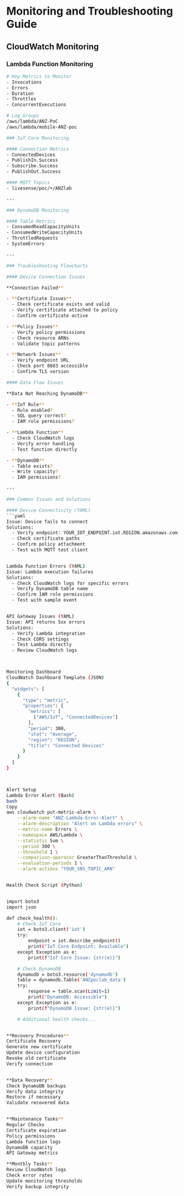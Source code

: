 # Monitoring and Troubleshooting Guide

## CloudWatch Monitoring

### Lambda Function Monitoring
```bash
# Key Metrics to Monitor
- Invocations
- Errors
- Duration
- Throttles
- ConcurrentExecutions

# Log Groups
/aws/lambda/ANZ-PoC
/aws/lambda/mobile-ANZ-poc

### IoT Core Monitoring

#### Connection Metrics
- ConnectedDevices
- PublishIn.Success
- Subscribe.Success
- PublishOut.Success

#### MQTT Topics
- livesense/poc/+/ANZlab

---

### DynamoDB Monitoring

#### Table Metrics
- ConsumedReadCapacityUnits
- ConsumedWriteCapacityUnits
- ThrottledRequests
- SystemErrors

---

### Troubleshooting Flowcharts

#### Device Connection Issues

**Connection Failed**

- **Certificate Issues**
  - Check certificate exists and valid
  - Verify certificate attached to policy
  - Confirm certificate active

- **Policy Issues**
  - Verify policy permissions
  - Check resource ARNs
  - Validate topic patterns

- **Network Issues**
  - Verify endpoint URL
  - Check port 8883 accessible
  - Confirm TLS version

#### Data Flow Issues

**Data Not Reaching DynamoDB**

- **IoT Rule**
  - Rule enabled?
  - SQL query correct?
  - IAM role permissions?

- **Lambda Function**
  - Check CloudWatch logs
  - Verify error handling
  - Test function directly

- **DynamoDB**
  - Table exists?
  - Write capacity?
  - IAM permissions?

---

### Common Issues and Solutions

#### Device Connectivity (YAML)
```yaml
Issue: Device fails to connect
Solutions:
  - Verify endpoint: YOUR_IOT_ENDPOINT.iot.REGION.amazonaws.com
  - Check certificate paths
  - Confirm policy attachment
  - Test with MQTT test client


Lambda Function Errors (YAML)
Issue: Lambda execution failures
Solutions:
  - Check CloudWatch logs for specific errors
  - Verify DynamoDB table name
  - Confirm IAM role permissions
  - Test with sample event


API Gateway Issues (YAML)
Issue: API returns 5xx errors
Solutions:
  - Verify Lambda integration
  - Check CORS settings
  - Test Lambda directly
  - Review CloudWatch logs



Monitoring Dashboard
CloudWatch Dashboard Template (JSON)
{
  "widgets": [
    {
      "type": "metric",
      "properties": {
        "metrics": [
          ["AWS/IoT", "ConnectedDevices"]
        ],
        "period": 300,
        "stat": "Average",
        "region": "REGION",
        "title": "Connected Devices"
      }
    }
  ]
}



Alert Setup
Lambda Error Alert (Bash)
bash
Copy
aws cloudwatch put-metric-alarm \
    --alarm-name "ANZ-Lambda-Error-Alert" \
    --alarm-description "Alert on Lambda errors" \
    --metric-name Errors \
    --namespace AWS/Lambda \
    --statistic Sum \
    --period 300 \
    --threshold 1 \
    --comparison-operator GreaterThanThreshold \
    --evaluation-periods 1 \
    --alarm-actions "YOUR_SNS_TOPIC_ARN"


Health Check Script (Python)


import boto3
import json

def check_health():
    # Check IoT Core
    iot = boto3.client('iot')
    try:
        endpoint = iot.describe_endpoint()
        print("IoT Core Endpoint: Available")
    except Exception as e:
        print(f"IoT Core Issue: {str(e)}")

    # Check DynamoDB
    dynamodb = boto3.resource('dynamodb')
    table = dynamodb.Table('ANZpoclab_data')
    try:
        response = table.scan(Limit=1)
        print("DynamoDB: Accessible")
    except Exception as e:
        print(f"DynamoDB Issue: {str(e)}")

    # Additional health checks...


**Recovery Procedures**
Certificate Recovery
Generate new certificate
Update device configuration
Revoke old certificate
Verify connection


**Data Recovery**
Check DynamoDB backups
Verify data integrity
Restore if necessary
Validate recovered data


**Maintenance Tasks**
Regular Checks
Certificate expiration
Policy permissions
Lambda function logs
DynamoDB capacity
API Gateway metrics

**Monthly Tasks**
Review CloudWatch logs
Check error rates
Update monitoring thresholds
Verify backup integrity

